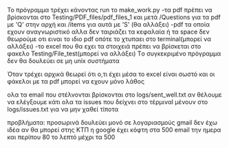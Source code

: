 Το πρόγραμμα τρέχει κάνοντας run το make_work.py
      -τα pdf πρέπει να βρίσκονται στο Testing/PDF_files/pdf_files_1 και μετά /Questions για τα pdf με 'Q' στην αρχή και /items για 
       αυτά με 'S' (θα αλλάξει)
       -pdf τα οποία εχουν αναγνωριστικό αλλα δεν ταιριάζει τα κεφαλαία ή τα space δεν θεωρούμε οτι ειναι το ιδιο pdf οπότε το
       χτυπαει στο terminal(μπορεί να αλλάξει)
       -το excel που θα εχει τα στοιχειά πρέπει να βρίσκεται στο φακελο Testing/File_test(μπορεί να αλλάξει)
 Tο συγκεκριμένο πρόγραμμα δεν θα δουλεύει σε μη unix συστήματα

Όταν τρέχει αρχικά θεωρεί ότι ο,τι έχει μέσα το excel είναι σωστό και οι φάκελοι με τα pdf μπορεί να εχουν μόνο λάθος 

ολα τα email που στέλνονται βρίσκονται στο logs/sent_well.txt αν θέλουμε να ελέγξουμε κάτι
ολα τα issues που δείχνει στο τέρμιναl μένουν στο logs/issues.txt για να μην χαθεί τίποτα

προβλήματα:
     προσωρινά δουλεύει μονό σε λογαριασμούς gmail δεν έχω ιδέα αν θα μπορεί στης ΚΤΠ
     η google έχει κόφτη στα 500 email την ημερα και περίπου 80 το λεπτό μέχρι τα 500


